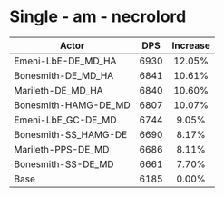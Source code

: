 # Single - am - necrolord
| Actor | DPS | Increase |
|---|:---:|:---:|
|Emeni-LbE-DE_MD_HA|6930|12.05%|
|Bonesmith-DE_MD_HA|6841|10.61%|
|Marileth-DE_MD_HA|6840|10.60%|
|Bonesmith-HAMG-DE_MD|6807|10.07%|
|Emeni-LbE_GC-DE_MD|6744|9.05%|
|Bonesmith-SS_HAMG-DE|6690|8.17%|
|Marileth-PPS-DE_MD|6686|8.11%|
|Bonesmith-SS-DE_MD|6661|7.70%|
|Base|6185|0.00%|
